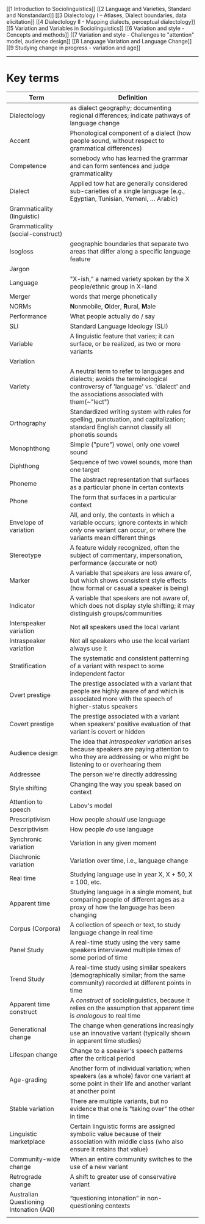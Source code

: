 [[1 Introduction to Sociolinguistics]]
[[2 Language and Varieties, Standard and Nonstandard]]
[[3 Dialectology I – Atlases, Dialect boundaries, data elicitation]]
[[4 Dialectology II - Mapping dialects, perceptual dialectology]]
[[5 Variation and Variables in Sociolinguistics]]
[[6 Variation and style - Concepts and methods]]
[[7 Variation and style - Challenges to "attention" model, audience design]]
[[8 Language Variation and Language Change]]
[[9 Studying change in progress - variation and age]]

---

# Key terms

| Term                                    | Definition                                                                                                                                                              |
| --------------------------------------- | ----------------------------------------------------------------------------------------------------------------------------------------------------------------------- |
| Dialectology                            | as dialect geography; documenting regional differences; indicate pathways of language change                                                                            |
| Accent                                  | Phonological component of a dialect (how people sound, without respect to grammatical differences)                                                                      |
| Competence                              | somebody who has learned the grammar and can form sentences and judge grammaticality                                                                                    |
| Dialect                                 | Applied tow hat are generally considered sub-carieties of a single language (e.g., Egyptian, Tunisian, Yemeni, … Arabic)                                                |
| Grammaticality (linguistic)             |                                                                                                                                                                         |
| Grammaticality (social-construct)       |                                                                                                                                                                         |
| Isogloss                                | geographic boundaries that separate two areas that differ along a specific language feature                                                                             |
| Jargon                                  |                                                                                                                                                                         |
| Language                                | "X-ish," a named variety spoken by the X people/ethnic group in X-land                                                                                                  |
| Merger                                  | words that merge phonetically                                                                                                                                           |
| NORMs                                   | **N**onmobile, **O**lder, **R**ural, **M**ale                                                                                                                           |
| Performance                             | What people actually do / say                                                                                                                                           |
| SLI                                     | Standard Language Ideology (SLI)                                                                                                                                        |
| Variable                                | A linguistic feature that varies; it can surface, or be realized, as two or more variants                                                                               |
| Variation                               |                                                                                                                                                                         |
| Variety                                 | A neutral term to refer to languages and dialects; avoids the terminological controversy of 'language' vs. 'dialect' and the associations associated with them(~"lect") |
| Orthography                             | Standardized writing system with rules for spelling, punctuation, and capitalization; standard English cannot classify all phonetis sounds                              |
| Monophthong                             | Simple ("pure") vowel, only one vowel sound                                                                                                                             |
| Diphthong                               | Sequence of two vowel sounds, more than one target                                                                                                                      |
| Phoneme                                 | The abstract representation that surfaces as a particular phone in certan contexts                                                                                      |
| Phone                                   | The form that surfaces in a particular context                                                                                                                          |
| Envelope of variation                   | All, and only, the contexts in which a variable occurs; ignore contexts in which *only* one variant can occur, or where the variants mean different things              |
| Stereotype                              | A feature widely recognized, often the subject of commentary, impersonation, performance (accurate or not)                                                              |
| Marker                                  | A variable that speakers are less aware of, but which shows consistent style effects (how formal or casual a speaker is being)                                          |
| Indicator                               | A variable that speakers are not aware of, which does not display style shifting; it may distinguish groups/communities                                                 |
| Interspeaker variation                  | Not all speakers used the local variant                                                                                                                                 |
| Intraspeaker variation                  | Not all speakers who use the local variant always use it                                                                                                                |
| Stratification                          | The systematic and consistent patterning of a variant with respect to some independent factor                                                                           |
| Overt prestige                          | The prestige associated with a variant that people are highly aware of and which is associated more with the speech of higher-status speakers                           |
| Covert prestige                         | The prestige associated with a variant when speakers’ positive evaluation of that variant is covert or hidden                                                           |
| Audience design                         | The idea that *intraspeaker variation* arises because speakers are paying attention to who they are addressing or who might be listening to or overhearing them         |
| Addressee                               | The person we're directly addressing                                                                                                                                    |
| Style shifting                          | Changing the way you speak based on context                                                                                                                             |
| Attention to speech                     | Labov's model                                                                                                                                                           |
| Prescriptivism                          | How people *should* use language                                                                                                                                        |
| Descriptivism                           | How people *do* use language                                                                                                                                            |
| Synchronic variation                    | Variation in any given moment                                                                                                                                           |
| Diachronic variation                    | Variation over time, i.e., language change                                                                                                                              |
| Real time                               | Studying language use in year X, X + 50, X = 100, etc.                                                                                                                  |
| Apparent time                           | Studying language in a single moment, but comparing people of different ages as a proxy of how the language has been changing                                           |
| Corpus (Corpora)                        | A collection of speech or text, to study language change in real time                                                                                                   |
| Panel Study                             | A real-time study using the very same speakers interviewed multiple times of some period of time                                                                        |
| Trend Study                             | A real-time study using similar speakers (demographically similar; from the same community) recorded at different points in time                                        |
| Apparent time construct                 | A *construct* of sociolinguistics, because it relies on the assumption that apparent time is *analogous* to real time                                                   |
| Generational change                     | The change when generations increasingly use an innovative variant (typically shown in apparent time studies)                                                           |
| Lifespan change                         | Change to a speaker's speech patterns after the critical period                                                                                                         |
| Age-grading                             | Another form of individual variation; when speakers (as a whole) favor one variant at some point in their life and another variant at another point                     |
| Stable variation                        | There are multiple variants, but no evidence that one is "taking over" the other in time                                                                                |
| Linguistic marketplace                  | Certain linguistic forms are assigned symbolic value because of their association with middle class (who also ensure it retains that value)                             |
| Community-wide change                   | When an entire community switches to the use of a  new variant                                                                                                          |
| Retrograde change                       | A shift to greater use of conservative variant                                                                                                                          |
| Australian Questioning Intonation (AQI) | “questioning intonation” in non-questioning contexts                                                                                                                    |
|                                         |                                                                                                                                                                         |







